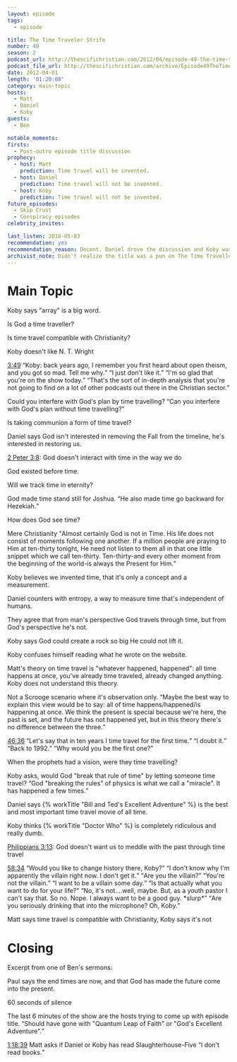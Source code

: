 ```yaml
---
layout: episode
tags:
  - episode

title: The Time Traveler Strife
number: 49
season: 2
podcast_url: http://thescifichristian.com/2012/04/episode-49-the-time-traveler-strife/
podcast_file_url: http://thescifichristian.com/archive/Episode49TheTimeTravelerStrife.mp3
date: 2012-04-01
length: '01:20:08'
category: main-topic
hosts:
  - Matt
  - Daniel
  - Koby 
guests:
  - Ben

notable_moments:
firsts:
  - Post-outro episode title discussion
prophecy:
  - host: Matt
    prediction: Time travel will be invented.
  - host: Daniel
    prediction: Time travel will not be invented.
  - host: Koby
    prediction: Time travel will not be invented.
future_episodes: 
  - Skip Crust
  - Conspiracy episodes
celebrity_invites: 

last_listen: 2018-05-03
recommendation: yes
recommendation_reason: Decent. Daniel drove the discussion and Koby was Koby.
archivist_note: Didn't realize the title was a pun on The Time Traveller's Wife until the post-outro scene.
---
```

# Main Topic

Koby says "array" is a big word.

Is God a time traveller? 

Is time travel compatible with Christianity? 

Koby doesn't like N. T. Wright

<div class="quote">
  <a class="timestamp tag is-medium is-rounded is-primary" href="http://thescifichristian.com/2012/04/episode-49-the-time-traveler-strife/#t=3:49">3:49</a>
  <span class="quote-context is-size-6"></span>
  <q class="matt">Koby: back years ago, I remember you first heard about open theism, and you got so mad. Tell me why.</q>
  <q class="koby">I just don't like it.</q>
  <q class="matt">I'm so glad that you're on the show today.</q>
  <q class="daniel">That's the sort of in-depth analysis that you're not going to find on a lot of other podcasts out there in the Christian sector.</q>
</div>

Could you interfere with God's plan by time travelling? <q class="archivist inline">Can you interfere with God's plan without time travelling?</q>

Is taking communion a form of time travel? 

Daniel says God isn't interested in removing the Fall from the timeline, he's interested in restoring us.

[2 Peter 3:8](https://www.biblegateway.com/passage/?search=2+Peter+3%3A8&version=ESV): God doesn't interact with time in the way we do

God existed before time.

Will we track time in eternity?

God made time stand still for Joshua. <q class="archivist inline">He also made time go backward for Hezekiah.</q>

How does God see time? 

<div class="quote">
  <span class="quote-context is-size-6">Mere Christianity</span>
  <q data-name="C. S. Lewis">Almost certainly God is not in Time. His life does not consist of moments following one another. If a million people are praying to Him at ten-thirty tonight, He need not listen to them all in that one little snippet which we call ten-thirty. Ten-thirty-and every other moment from the beginning of the world-is always the Present for Him.</q>
</div>

Koby believes we invented time, that it's only a concept and a measurement.

Daniel counters with entropy, a way to measure time that's independent of humans. 

They agree that from man's perspective God travels through time, but from God's perspective he's not. 

Koby says God could create a rock so big He could not lift it.

Koby confuses himself reading what he wrote on the website.

Matt's theory on time travel is "whatever happened, happened": all time happens at once, you've already time traveled, already changed anything. Koby does not understand this theory.

Not a Scrooge scenario where it's observation only. 
<q class="archivist">Maybe the best way to explain this view would be to say: all of time happens/happened/is happening at once. We think the present is special because we're here, the past is set, and the future has not happened yet, but in this theory there's no difference between the three.</q>

<div class="quote">
  <a class="timestamp tag is-medium is-rounded is-primary" href="http://thescifichristian.com/2012/04/episode-49-the-time-traveler-strife/#t=46:36">46:36</a>
  <span class="quote-context is-size-6"></span>
  <q class="matt">Let's say that in ten years I time travel for the first time.</q>
  <q class="koby">I doubt it.</q>
  <q class="matt">Back to 1992.</q>
  <q class="koby">Why would you be the first one?</q>
</div>

When the prophets had a vision, were they time travelling? 

Koby asks, would God "break that rule of time" by letting someone time travel? 
<q class="archivist inline">God "breaking the rules" of physics is what we call a "miracle". It has happened a few times.</q>

Daniel says {% workTitle "Bill and Ted's Excellent Adventure" %} is the best and most important time travel movie of all time.

Koby thinks {% workTitle "Doctor Who" %} is completely ridiculous and really dumb.

[Philippians 3:13](https://www.biblegateway.com/passage/?search=Philippians+3%3A13&version=ESV): God doesn't want us to meddle with the past through time travel

<div class="quote">
  <a class="timestamp tag is-medium is-rounded is-primary" href="http://thescifichristian.com/2012/04/episode-49-the-time-traveler-strife/#t=58:34">58:34</a>
  <q class="daniel">Would you like to change history there, Koby?</q>
  <q class="koby">I don't know why I'm apparently the villain right now. I don't get it.</q>
  <q class="matt">Are you the villain?</q>
  <q class="daniel">You're not the villain.</q>
  <q class="koby">I want to be a villain some day.</q>
  <q class="matt">Is that actually what you want to do for your life?</q>
  <q class="koby">No, it's not....well, maybe. But, as a youth pastor I can't say that. So no. Nope. I always want to be a good guy. *slurp*</q>
  <q class="matt">Are you seriously drinking that into the microphone? Oh, Koby.</q>
</div>

Matt says time travel is compatible with Christianity, Koby says it's not


# Closing
Excerpt from one of Ben's sermons:

Paul says the end times are now, and that God has made the future come into the present.

60 seconds of silence 

The last 6 minutes of the show are the hosts trying to come up with episode title. <q class="archivist inline">Should have gone with "Quantum Leap of Faith" or "God's Excellent Adventure".</q>

<div class="quote">
  <a class="timestamp tag is-medium is-rounded is-primary" href="http://thescifichristian.com/2012/04/episode-49-the-time-traveler-strife/#t=1:18:39">1:18:39</a>
  <span class="quote-context is-size-6">Matt asks if Daniel or Koby has read Slaughterhouse-Five</span>
  <q class="koby">I don't read books.</q>
</div>